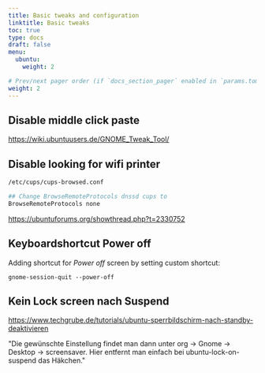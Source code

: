 ```yaml
---
title: Basic tweaks and configuration
linktitle: Basic tweaks
toc: true
type: docs
draft: false
menu:
  ubuntu:
    weight: 2

# Prev/next pager order (if `docs_section_pager` enabled in `params.toml`)
weight: 2
---
```


## Disable middle click paste

https://wiki.ubuntuusers.de/GNOME_Tweak_Tool/

## Disable looking for wifi printer

```bash
/etc/cups/cups-browsed.conf

## Change BrowseRemoteProtocols dnssd cups to
BrowseRemoteProtocols none
```

https://ubuntuforums.org/showthread.php?t=2330752


## Keyboardshortcut Power off

Adding shortcut for *Power off* screen by setting custom shortcut:

```gnome-session-quit --power-off```


## Kein Lock screen nach Suspend

https://www.techgrube.de/tutorials/ubuntu-sperrbildschirm-nach-standby-deaktivieren

"Die gewünschte Einstellung findet man dann unter org -> Gnome -> Desktop -> screensaver. Hier entfernt man einfach bei ubuntu-lock-on-suspend das Häkchen."
